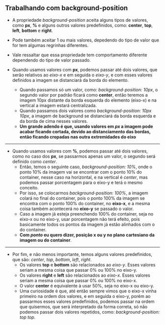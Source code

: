 ## Trabalhando com background-position

- A propriedade *background-position* aceita alguns tipos de valores, como __px__, __%__ e alguns outros valores predefinidos, como: __center__, __top__, __left__, __bottom__ e __right__.

- Pode também aceitar 1 ou mais valores, depedendo do tipo de valor que for tem algumas regrinhas diferentes.

- Vale ressaltar que essa propriedade tem comportamento diferente dependendo do tipo de valor passado.

- Quando usamos valores com __px__, podemos passar até dois valores, que serão relativos ao *eixo-x* e em seguida o *eixo-y*, e com esses valores definidos a imagem se distanciará da borda do elemento.
  - Quando passamos só um valor, como: *background-position: 10px*, o segundo valor por padrão ficará como __center__, então teremos a imagem 10px distante da borda esquerda do elemento (eixo-x) e na vertical a imagem estará centralizada.
  - Quando passamos dois valores como *background-position: 10px 10px*, a imagem de background se distanciará da borda esquerda e da borda de cima nesses valores.
  - __Um grande adendo é que, usando valores em *px* a imagem pode acabar ficando cortada, devido ao distanciamento das bordas, então ficando cropadas nas outra extremidades do eixo__

---

- Quando usamos valores com __%__, podemos passar até dois valores, como no caso dos __px__, se passarmos apenas um valor, o segundo será definido como *center*.
  - Então, temos o seguinte caso, *background-position: 10%*, onde o ponto 10% da imagem vai se encontrar com o ponto 10% do container, nesse caso na horizontal, e na vertical é *center*, mas podemos passar porcentagem para o eixo-y e terá o mesmo conceito.
  - Por isso, se colocarmos *background-position: 100%*, a imagem colará no final do container, pois o ponto 100% da imagem se encontra com o ponto 100% do container, no __eixo-x__, e a mesma coisa também acontecerá no __eixo-y__ se passado o valor.
  - Caso a imagem já esteja preenchendo 100% do container, seja no eixo-x ou no eixo-y, usar porcentagem não terá efeito, pois basicamente todos os pontos da imagem já estão alinhados com o do container.
  - __Com *ponto* eu quero dizer, posição x ou y no plano cartesiano da imagem ou do container__.

---

- Por fim, e não menos importante, temos alguns valores predefinidos, que são: *center*, *top*, *bottom*, *left*, *right*.
  - Os valores __top__ e __bottom__ são relacionados ao *eixo-y*. Esses valores seriam a mesma coisa que passar 0% ou 100% no eixo-y.
  - Os valores __right__ e __left__ são relacionados ao *eixo-x*. Esses valores seriam a mesma coisa que passar 0% ou 100% no eixo-x.
  - O valor __center__ é equivalente à usar 50%, seja no eixo-x ou eixo-y.
  - Uma curiosidade é que, até então sempre vimos que o eixo-x vinha primeiro na ordem dos valores, e em seguida o eixo-y, porém ao passarmos esses valores predefinidos, podemos passar na ordem que quisermos, que será interpretado da forma correta, só não podemos passar dois valores repetidos, como: *background-position: top top*.